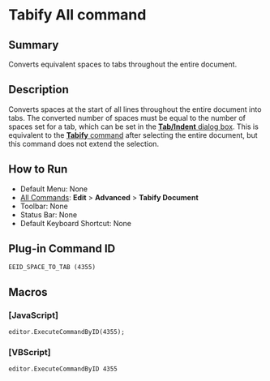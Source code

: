 # Tabify All command

## Summary

Converts equivalent spaces to tabs throughout the entire document.

## Description

Converts spaces at the start of all lines throughout the entire document into tabs.
The converted number of spaces must be equal to the number of spaces set for
a tab, which can be set in the [**Tab/Indent** dialog box](../../dlg/properties/general/indent/index). This is equivalent to the
[**Tabify** command](tabify) after selecting the entire document, but this command does not extend the selection.

## How to Run

- Default Menu: None
- [All Commands](../tools/all_commands): **Edit** \> **Advanced** \> **Tabify Document**
- Toolbar: None
- Status Bar: None
- Default Keyboard Shortcut: None

## Plug-in Command ID

```
EEID_SPACE_TO_TAB (4355)```

## Macros

### \[JavaScript\]

```
editor.ExecuteCommandByID(4355);
```

### \[VBScript\]

```
editor.ExecuteCommandByID 4355
```
